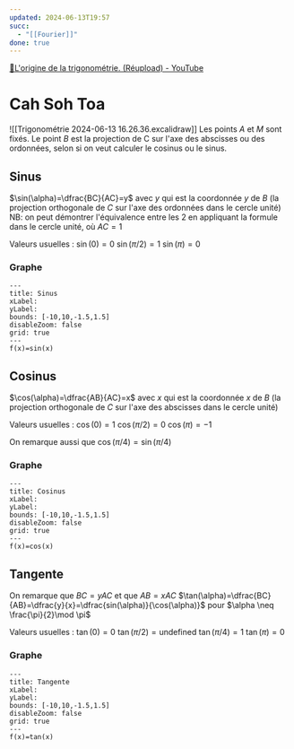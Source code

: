 ```yaml
---
updated: 2024-06-13T19:57
succ:
  - "[[Fourier]]"
done: true
---
```

[📐L'origine de la trigonométrie. (Réupload) - YouTube](https://www.youtube.com/watch?v=KF4qorGhXxA)
# Cah Soh Toa
![[Trigonométrie 2024-06-13 16.26.36.excalidraw]]
Les points $A$ et $M$ sont fixés.
Le point $B$ est la projection de C sur l'axe des abscisses ou des ordonnées, selon si on veut calculer le cosinus ou le sinus.
## Sinus
$\sin(\alpha)=\dfrac{BC}{AC}=y$ avec $y$ qui est la coordonnée $y$ de $B$ (la projection orthogonale de $C$ sur l'axe des ordonnées dans le cercle unité)
NB: on peut démontrer l'équivalence entre les $2$ en appliquant la formule dans le cercle unité, où $AC=1$ 

Valeurs usuelles :
$\sin(0)=0$
$\sin(\pi/2)=1$
$\sin(\pi)=0$

### Graphe
```functionplot
---
title: Sinus
xLabel: 
yLabel: 
bounds: [-10,10,-1.5,1.5]
disableZoom: false
grid: true
---
f(x)=sin(x)
```

## Cosinus
$\cos(\alpha)=\dfrac{AB}{AC}=x$  avec $x$ qui est la coordonnée $x$ de $B$ (la projection orthogonale de $C$ sur l'axe des abscisses dans le cercle unité)

Valeurs usuelles :
$\cos(0)=1$
$\cos(\pi/2)=0$
$\cos(\pi)=-1$

On remarque aussi que $\cos(\pi/4)=\sin(\pi/4)$

### Graphe
```functionplot
---
title: Cosinus
xLabel: 
yLabel: 
bounds: [-10,10,-1.5,1.5]
disableZoom: false
grid: true
---
f(x)=cos(x)
```

## Tangente
On remarque que $BC=yAC$ et que $AB=xAC$
$\tan(\alpha)=\dfrac{BC}{AB}=\dfrac{y}{x}=\dfrac{sin(\alpha)}{\cos(\alpha)}$ pour $\alpha \neq \frac{\pi}{2}\mod \pi$

Valeurs usuelles :
$\tan(0)=0$
$\tan(\pi/2)=\text{undefined}$
$\tan(\pi/4)=1$
$\tan(\pi)=0$

### Graphe
```functionplot
---
title: Tangente
xLabel: 
yLabel: 
bounds: [-10,10,-1.5,1.5]
disableZoom: false
grid: true
---
f(x)=tan(x)
```

